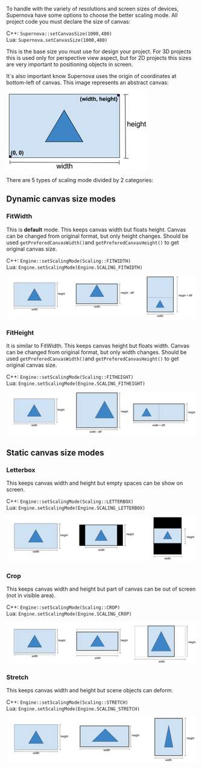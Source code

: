 To handle with the variety of resolutions and screen sizes of devices, Supernova have some options to choose the better scaling mode. All project code you must declare the size of canvas:

C++: ```Supernova::setCanvasSize(1000,480)```   
Lua: ```Supernova.setCanvasSize(1000,480)```

This is the base size you must use for design your project. For 3D projects this is used only for perspective view aspect, but for 2D projects this sizes are very important to positioning objects in screen.

It`s also important know Supernova uses the origin of coordinates at bottom-left of canvas. This image represents an abstract canvas:

![Canvas](../images/Canvas.png)

There are 5 types of scaling mode divided by 2 categories:

## Dynamic canvas size modes

### FitWidth

This is **default** mode. This keeps canvas width but floats height. Canvas can be changed from original format, but only height changes. Should be used ```getPreferedCanvasWidth()```and ```getPreferedCanvasHeight()``` to get original canvas size.

C++: ```Engine::setScalingMode(Scaling::FITWIDTH)```    
Lua: ```Engine.setScalingMode(Engine.SCALING_FITWIDTH)```

![Fitwidth](../images/Fitwidth.png)

### FitHeight

It is similar to FitWidth. This keeps canvas height but floats width. Canvas can be changed from original format, but only width changes. Should be used ```getPreferedCanvasWidth()```and ```getPreferedCanvasHeight()``` to get original canvas size.

C++: ```Engine::setScalingMode(Scaling::FITHEIGHT)```   
Lua: ```Engine.setScalingMode(Engine.SCALING_FITHEIGHT)```

![Fitheight](../images/Fitheight.png)

## Static canvas size modes

### Letterbox

This keeps canvas width and height but empty spaces can be show on screen.

C++: ```Engine::setScalingMode(Scaling::LETTERBOX)```   
Lua: ```Engine.setScalingMode(Engine.SCALING_LETTERBOX)```

![Letterbox](../images/Letterbox.png)

### Crop

This keeps canvas width and height but part of canvas can be out of screen (not in visible area).

C++: ```Engine::setScalingMode(Scaling::CROP)```    
Lua: ```Engine.setScalingMode(Engine.SCALING_CROP)```

![Crop](../images/Crop.png)

### Stretch

This keeps canvas width and height but scene objects can deform.

C++: ```Engine::setScalingMode(Scaling::STRETCH)```     
Lua: ```Engine.setScalingMode(Engine.SCALING_STRETCH)```

![Stretch](../images/Stretch.png)